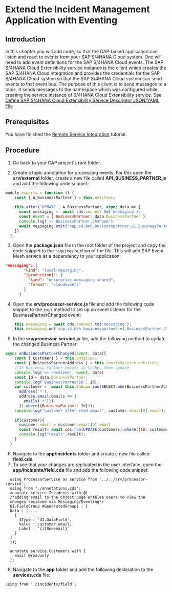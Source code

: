 # Extend the Incident Management Application with Eventing

## Introduction 
In this chapter you will add code, so that the CAP-based application can listen and react to events from your SAP S/4HANA Cloud system.  One will need to add event definitions for the SAP S/4HANA Cloud events. The SAP S/4HANA Cloud Extensibility service instance is the client which creates the SAP S/4HANA Cloud integration and provides the credentials for the SAP S/4HANA Cloud system so that the SAP S/4HANA Cloud system can send events to that event bus. The purpose of this client is to send messages to a topic. It sends messages to the namespace which was configured while creating the service instance of S/4HANA Cloud Extensibility service. See [Define SAP S/4HANA Cloud Extensibility Service Descriptor JSON/YAML File](https://help.sap.com/docs/btp/sap-business-technology-platform/define-sap-s-4hana-cloud-extensibility-service-descriptor-json-yaml-file)

## Prerequisites

You have finished the [Remote Service Integration](../../remote-service/README.md) tutorial.
  
## Procedure

1. Go back to your CAP project's root folder.

2. Create a topic annotation for processing events. For this open the **srv/external** folder, create a new file called **API_BUSINESS_PARTNER.js** and add the following code snippet:  

```js
module.exports = function () {
    const { A_BusinessPartner } = this.entities;
   
    this.after('UPDATE', A_BusinessPartner, async data => {
      const messaging =  await cds.connect.to('messaging');
      const event = { BusinessPartner: data.BusinessPartner }
      console.log('>> BusinessPartner.Changed')
      await messaging.emit('sap.s4.beh.businesspartner.v1.BusinessPartner.Changed.v1', event);
    })
  },
```

3. Open the **package.json** file in the root folder of the project and copy the code snippet to the `requires` section of the file. This will add SAP Event Mesh service as a dependency to your application:

```json
"messaging": {
        "kind": "local-messaging",
        "[production]": {
          "kind": "enterprise-messaging-shared",
          "format": "cloudevents"
        }
      }
```

4. Open the **srv/processor-service.js** file and add the following code snippet to the `init` method to set up an event listener for the BusinessPartnerChanged event:

```js
    this.messaging = await cds.connect.to('messaging');
    this.messaging.on('sap.s4.beh.businesspartner.v1.BusinessPartner.Changed.v1', async ({ event, data }) => await this.onBusinessPartnerChanged(event, data))
```

5. In the **srv/processor-service.js** file, add the following method to update the changed Business Partner:

```js
async onBusinessPartnerChanged(event, data){
    const { Customers } = this.entities;
    const { BusinessPartnerAddress } = this.remoteService.entities;
    //If Business Partner exists in Cache, then update
    console.log('<< received', event, data)
    const Id = data.BusinessPartner;
    console.log("BusinessPartnerID", Id);
    var customer =  await this.S4bupa.run(SELECT.one(BusinessPartnerAddress, address => {
      address('*'),
      address.email(emails => {
        emails('*')})
      }).where({BusinessPartner: Id}));
    console.log("customer after read email", customer.email[0].email);
    
    if(customer){
      customer.email = customer.email[0].email
      const result= await cds.run(UPDATE(Customers).where({ID: customer.ID}).set({email:customer.email}));
      console.log("result",result);
    }
  }
```

6. Navigate to the **app/incidents** folder and create a new file called **field.cds**.
7. To see that your changes are replicated in the user interface, open the **app/incidents/field.cds** file and add the following code snippet:

```cds
  using ProcessorService as service from '../../srv/processor-service';
  using from './annotations.cds';
  annotate service.Incidents with @(
  /*adding email to the object page enables users to view the
  changes recieved via Messaging/Eventing*/
  UI.FieldGroup #GeneratedGroup1 : {
  Data : [...,
    {
      $Type : 'UI.DataField',
      Value : customer.email,
      Label : '{i18n>email}'
    }
  ]
  });

  annotate service.Customers with {
    email @readonly
  };  
```

8. Navigate to the **app** folder and add the following declaration to the **services.cds** file:
  ```cds
  using from './incidents/field';
  ```